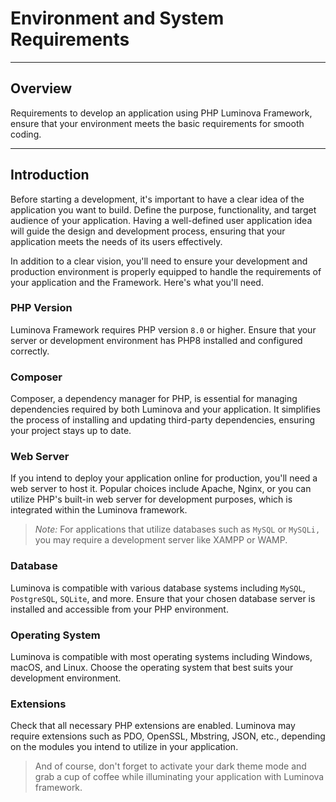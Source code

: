 # Environment and System Requirements

***

## Overview

Requirements to develop an application using PHP Luminova Framework, ensure that your environment meets the basic requirements for smooth coding.

***

## Introduction

Before starting a development, it's important to have a clear idea of the application you want to build. Define the purpose, functionality, and target audience of your application. Having a well-defined user application idea will guide the design and development process, ensuring that your application meets the needs of its users effectively. 

In addition to a clear vision, you'll need to ensure your development and production environment is properly equipped to handle the requirements of your application and the Framework. Here's what you'll need.

### PHP Version

Luminova Framework requires PHP version `8.0` or higher. Ensure that your server or development environment has PHP8 installed and configured correctly.

### Composer

Composer, a dependency manager for PHP, is essential for managing dependencies required by both Luminova and your application. It simplifies the process of installing and updating third-party dependencies, ensuring your project stays up to date.

### Web Server

If you intend to deploy your application online for production, you'll need a web server to host it. Popular choices include Apache, Nginx, or you can utilize PHP's built-in web server for development purposes, which is integrated within the Luminova framework.

> *Note:* For applications that utilize databases such as `MySQL` or `MySQLi,` you may require a development server like XAMPP or WAMP.

### Database

Luminova is compatible with various database systems including `MySQL`, `PostgreSQL`, `SQLite`, and more. Ensure that your chosen database server is installed and accessible from your PHP environment.

### Operating System

Luminova is compatible with most operating systems including Windows, macOS, and Linux. Choose the operating system that best suits your development environment.

### Extensions

Check that all necessary PHP extensions are enabled. Luminova may require extensions such as PDO, OpenSSL, Mbstring, JSON, etc., depending on the modules you intend to utilize in your application.

> And of course, don't forget to activate your dark theme mode and grab a cup of coffee while illuminating your application with Luminova framework.